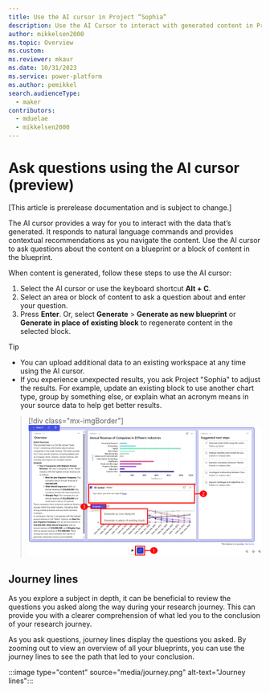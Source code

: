 ```yaml
---
title: Use the AI cursor in Project “Sophia” 
description: Use the AI Cursor to interact with generated content in Project “Sophia”.
author: mikkelsen2000
ms.topic: Overview
ms.custom: 
ms.reviewer: mkaur
ms.date: 10/31/2023
ms.service: power-platform
ms.author: pemikkel
search.audienceType:
  - maker
contributors:
  - mduelae
  - mikkelsen2000
---
```


# Ask questions using the AI cursor (preview)

[This article is prerelease documentation and is subject to change.]

The AI cursor provides a way for you to interact with the data that’s generated. It responds to natural language commands and provides contextual recommendations as you navigate the content. Use the AI cursor to ask questions about the content on a blueprint or a block of content in the blueprint.

When content is generated, follow these steps to use the AI cursor:

1. Select the AI cursor or use the keyboard shortcut **Alt + C**.
2. Select an area or block of content to ask a question about and enter your question.
3. Press **Enter**. Or, select **Generate** > **Generate as new blueprint** or **Generate in place of existing block** to regenerate content in the selected block.


> [!TIP]
>- You can upload additional data to an existing workspace at any time using the AI cursor.
>- If you experience unexpected results, you ask Project "Sophia" to adjust the results. For example, update an existing block to use another chart type, group by something else, or explain what an acronym means in your source data to help get better results.  
   
   > [!div class="mx-imgBorder"]
   > ![Use the AI cursor.](media/ai-cursor.png)

## Journey lines

As you explore a subject in depth, it can be beneficial to review the questions you asked along the way during your research journey. This can provide you with a clearer comprehension of what led you to the conclusion of your research journey.

As you ask questions, journey lines display the questions you asked. By zooming out to view an overview of all your blueprints, you can use the journey lines to see the path that led to your conclusion.

:::image type="content" source="media/journey.png" alt-text="Journey lines":::
